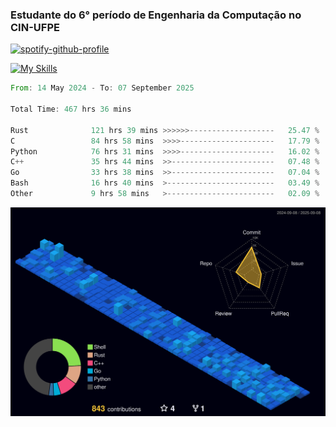 
### Estudante do 6° período de Engenharia da Computação no CIN-UFPE

[![spotify-github-profile](https://spotify-github-profile.kittinanx.com/api/view?uid=21nggge2ld354asa4l3xoze2q&cover_image=true&theme=novatorem&show_offline=false&background_color=000000&interchange=true&bar_color=53b14f&bar_color_cover=true)](https://github.com/kittinan/spotify-github-profile)


[![My Skills](https://skillicons.dev/icons?i=c,cpp,rust,py,java,neovim&theme=dark)](https://skillicons.dev)

<!--START_SECTION:waka-->

```rust
From: 14 May 2024 - To: 07 September 2025

Total Time: 467 hrs 36 mins

Rust              121 hrs 39 mins >>>>>>-------------------   25.47 %
C                 84 hrs 58 mins  >>>>---------------------   17.79 %
Python            76 hrs 31 mins  >>>>---------------------   16.02 %
C++               35 hrs 44 mins  >>-----------------------   07.48 %
Go                33 hrs 38 mins  >>-----------------------   07.04 %
Bash              16 hrs 40 mins  >------------------------   03.49 %
Other             9 hrs 58 mins   >------------------------   02.09 %
```

<!--END_SECTION:waka-->

![](./profile-3d-contrib/profile-night-view.svg)
